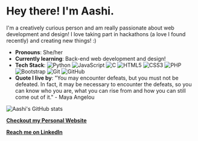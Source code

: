 
# Hey there! I'm Aashi. 
I'm a creatively curious person and am really passionate about web development and design! I love taking part in hackathons (a love I found recently) and creating new things! :)

- **Pronouns**: She/her
- **Currently learning**: Back-end web development and design!
- **Tech Stack**: 
![Python](https://img.shields.io/badge/-Python-black?style=flat-square&logo=Python)
![JavaScript](https://img.shields.io/badge/-JavaScript-black?style=flat-square&logo=javascript)
![C](https://img.shields.io/badge/c%20-%2300599C.svg?&style=flat-square&logo=c)
![HTML5](https://img.shields.io/badge/-HTML5-E34F26?style=flat-square&logo=html5&logoColor=white)
![CSS3](https://img.shields.io/badge/-CSS3-1572B6?style=flat-square&logo=css3)
![PHP](https://img.shields.io/badge/php-%23777BB4.svg?&style=flat-square&logo=php&logoColor=white)
![Bootstrap](https://img.shields.io/badge/-Bootstrap-563D7C?style=flat-square&logo=bootstrap)
![Git](https://img.shields.io/badge/-Git-black?style=flat-square&logo=git)
![GitHub](https://img.shields.io/badge/-GitHub-181717?style=flat-square&logo=github)
- **Quote I live by**: "You may encounter defeats, but you must not be defeated. In fact, it may be necessary to encounter the defeats, so you can know who you are, what you can rise from and how you can still come out of it." - Maya Angelou

![Aashi's GitHub stats](https://github-readme-stats.vercel.app/api?username=aashishah&hide=stars&theme=gotham)

[**Checkout my Personal Website**](https://aashishah.github.io/)

[**Reach me on LinkedIn**](https://www.linkedin.com/in/aashi-shah/)
